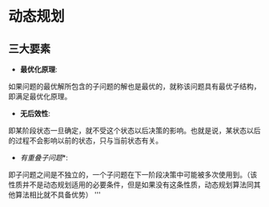 # 动态规划
## 三大要素
* **最优化原理**:

如果问题的最优解所包含的子问题的解也是最优的，就称该问题具有最优子结构，即满足最优化原理。

* **无后效性**:

即某阶段状态一旦确定，就不受这个状态以后决策的影响。也就是说，某状态以后的过程不会影响以前的状态，只与当前状态有关。

* *有重叠子问题**:

即子问题之间是不独立的，一个子问题在下一阶段决策中可能被多次使用到。（该性质并不是动态规划适用的必要条件，但是如果没有这条性质，动态规划算法同其他算法相比就不具备优势）
'''